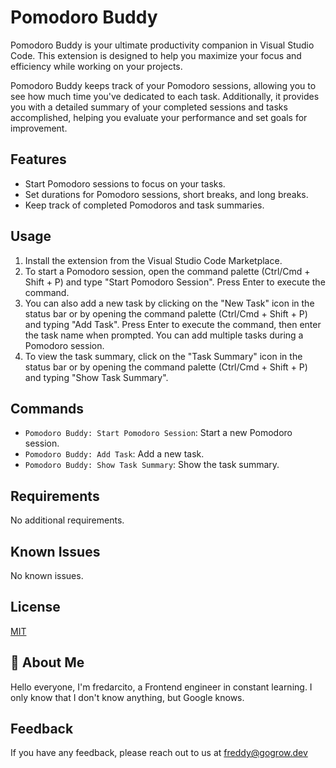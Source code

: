 # Pomodoro Buddy

Pomodoro Buddy is your ultimate productivity companion in Visual Studio Code. This extension is designed to help you maximize your focus and efficiency while working on your projects.

Pomodoro Buddy keeps track of your Pomodoro sessions, allowing you to see how much time you've dedicated to each task. Additionally, it provides you with a detailed summary of your completed sessions and tasks accomplished, helping you evaluate your performance and set goals for improvement.

## Features

- Start Pomodoro sessions to focus on your tasks.
- Set durations for Pomodoro sessions, short breaks, and long breaks.
- Keep track of completed Pomodoros and task summaries.

## Usage

1. Install the extension from the Visual Studio Code Marketplace.
2. To start a Pomodoro session, open the command palette (Ctrl/Cmd + Shift + P) and type "Start Pomodoro Session". Press Enter to execute the command.
3. You can also add a new task by clicking on the "New Task" icon in the status bar or by opening the command palette (Ctrl/Cmd + Shift + P) and typing "Add Task". Press Enter to execute the command, then enter the task name when prompted. You can add multiple tasks during a Pomodoro session.
4. To view the task summary, click on the "Task Summary" icon in the status bar or by opening the command palette (Ctrl/Cmd + Shift + P) and typing "Show Task Summary".

## Commands

- `Pomodoro Buddy: Start Pomodoro Session`: Start a new Pomodoro session.
- `Pomodoro Buddy: Add Task`: Add a new task.
- `Pomodoro Buddy: Show Task Summary`: Show the task summary.

## Requirements

No additional requirements.

## Known Issues

No known issues.

## License

[MIT](https://choosealicense.com/licenses/mit/)

## 🚀 About Me

Hello everyone, I'm fredarcito, a Frontend engineer in constant learning. I only know that I don't know anything, but Google knows.

## Feedback

If you have any feedback, please reach out to us at freddy@gogrow.dev
